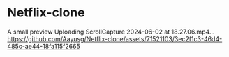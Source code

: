

# Netflix-clone


A  small preview
Uploading ScrollCapture 2024-06-02 at 18.27.06.mp4…
https://github.com/Aayusg/Netflix-clone/assets/71521103/3ec2f1c3-46d4-485c-ae44-18fa115f2665
